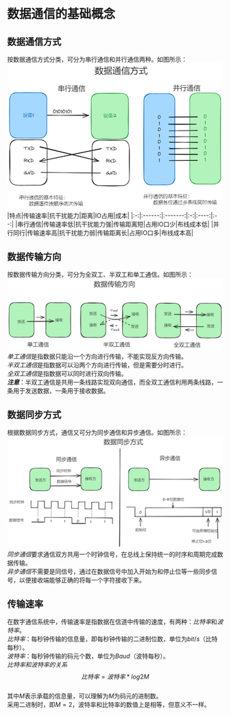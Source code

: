 # 数据通信的基础概念
## 数据通信方式 
按数据通信方式分类，可分为串行通信和并行通信两种。如图所示：
![alt text](<Data communication mode.png>)  
|特点|传输速率|抗干扰能力|距离|IO占用|成本|
|:-:|:------:|:-------:|:-:|:----:|:--:|
|串行通信|传输速率低|抗干扰能力强|传输距离短|占用IO口少|布线成本低|
|并行同行|传输速率高|抗干扰能力弱|传输距离长|占用IO口多|布线成本高|    

## 数据传输方向  
按数据传输方向分类，可分为全双工、半双工和单工通信。如图所示：
![alt text](<Data communication direction.png>)   
*单工通信*是指数据只能沿一个方向进行传输，不能实现反方向传输。  
*半双工通信*是指数据可以沿两个方向进行传输，但是需要分时进行。   
*全双工通信*是指数据可以同时进行双向传输。   
***注意***：半双工通信是共用一条线路实现双向通信，而全双工通信利用两条线路，一条用于发送数据，一条用于接收数据。  

## 数据同步方式  
根据数据同步方式，通信又可分为同步通信和异步通信。如图所示：   
![alt text](<Data synchronization mode.png>)  
*同步通信*要求通信双方共用一个时钟信号，在总线上保持统一的时序和周期完成数据传输。  
*异步通信*不需要是同信号，通过在数据信号中加入开始为和停止位等一些同步信号，以便接收端能够正确的将每一个字符接收下来。  

## 传输速率
在数字通信系统中，传输速率是指数据在信道中传输的速度，有两种：*比特率*和*波特率*。  
*比特率*：每秒钟传输的信息量，即每秒钟传输的二进制位数，单位为$bit/s$（比特每秒）。  
*波特率*：每秒钟传输的码元个数，单位为$Baud$（波特每秒）。  
*比特率和波特率的关系*      
$$比特率 = 波特率 * log2M$$  
其中$M$表示承载的信息量，可以理解为$M$为码元的进制数。  
采用二进制时，即$M = 2$，波特率和比特率的数值上是相等，但意义不一样。
